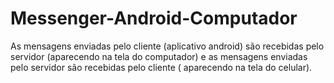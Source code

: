 # Messenger-Android-Computador
As mensagens enviadas pelo cliente (aplicativo android) são recebidas pelo servidor (aparecendo na tela do computador) e as mensagens enviadas pelo servidor são recebidas pelo cliente ( aparecendo na tela do celular).
